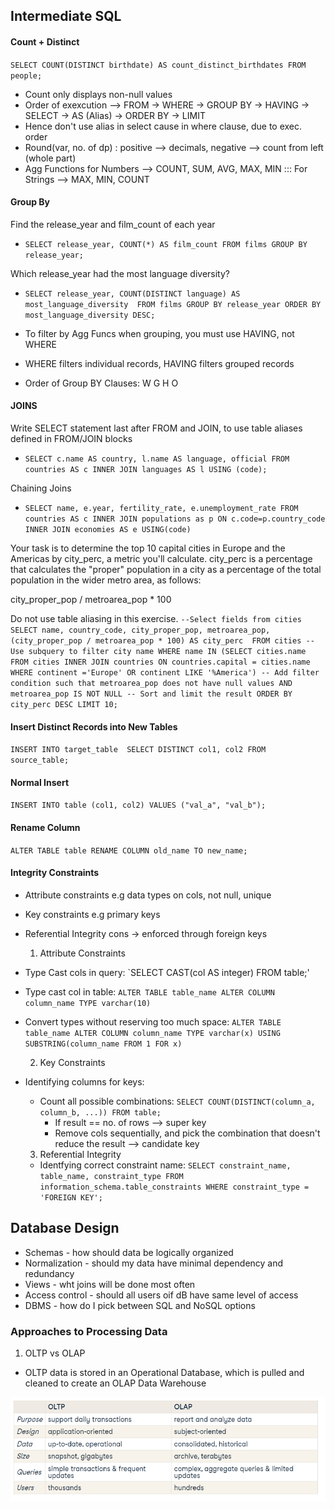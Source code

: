 ## Intermediate SQL

#### Count + Distinct
`SELECT COUNT(DISTINCT birthdate) AS count_distinct_birthdates FROM people;`

* Count only displays non-null values
* Order of exexcution -->
FROM -> WHERE -> GROUP BY -> HAVING -> SELECT -> AS (Alias) -> ORDER BY -> LIMIT
* Hence don't use alias in select cause in where clause, due to exec. order
* Round(var, no. of dp) : positive --> decimals, negative --> count from left (whole part)
* Agg Functions for Numbers --> COUNT, SUM, AVG, MAX, MIN ::: For Strings --> MAX, MIN, COUNT

#### Group By
Find the release_year and film_count of each year
* `SELECT release_year, COUNT(*) AS film_count
FROM films
GROUP BY release_year;`

Which release_year had the most language diversity?
* `SELECT release_year,
COUNT(DISTINCT language) AS most_language_diversity 
FROM films
GROUP BY release_year
ORDER BY most_language_diversity DESC;`

* To filter by Agg Funcs when grouping, you must use HAVING, not WHERE
* WHERE filters individual records, HAVING filters grouped records
* Order of Group BY Clauses: W G H O

#### JOINS
Write SELECT statement last after FROM and JOIN, to use table aliases defined in FROM/JOIN blocks
* `SELECT c.name AS country, l.name AS language, official
FROM countries AS c
INNER JOIN languages AS l
USING (code);`

Chaining Joins
* `SELECT name, e.year, fertility_rate, e.unemployment_rate
FROM countries AS c
INNER JOIN populations as p
ON c.code=p.country_code
INNER JOIN economies AS e
USING(code)`

Your task is to determine the top 10 capital cities in Europe and the Americas by city_perc, a metric you'll calculate. city_perc is a percentage that calculates the "proper" population in a city as a percentage of the total population in the wider metro area, as follows:

city_proper_pop / metroarea_pop * 100

Do not use table aliasing in this exercise.
`--Select fields from cities
SELECT name, country_code, city_proper_pop, metroarea_pop,
(city_proper_pop / metroarea_pop * 100) AS city_perc 
FROM cities
-- Use subquery to filter city name
WHERE name IN
(SELECT cities.name FROM cities
INNER JOIN countries
ON countries.capital = cities.name
WHERE continent ='Europe' OR continent LIKE '%America')
-- Add filter condition such that metroarea_pop does not have null values
AND metroarea_pop IS NOT NULL
-- Sort and limit the result
ORDER BY city_perc DESC LIMIT 10;`

#### Insert Distinct Records into New Tables
`INSERT INTO target_table 
SELECT DISTINCT col1, col2
FROM source_table;`

#### Normal Insert
`INSERT INTO table (col1, col2)
VALUES ("val_a", "val_b");`

#### Rename Column
`ALTER TABLE table RENAME COLUMN old_name TO new_name;`

#### Integrity Constraints
* Attribute constraints e.g data types on cols, not null, unique
* Key constraints e.g primary keys
* Referential Integrity cons -> enforced through foreign keys

  1. Attribute Constraints
* Type Cast cols in query: `SELECT CAST(col AS integer) FROM table;'
* Type cast col in table: `ALTER TABLE table_name ALTER COLUMN column_name TYPE varchar(10) `
* Convert types without reserving too much space: `ALTER TABLE table_name ALTER COLUMN column_name TYPE varchar(x) USING SUBSTRING(column_name FROM 1 FOR x)`
 
  2. Key Constraints
* Identifying columns for keys:
  * Count all possible combinations: `SELECT COUNT(DISTINCT(column_a, column_b, ...)) FROM table;`
      * If result == no. of rows --> super key
      * Remove cols sequentially, and pick the combination that doesn't reduce the result --> candidate key

  3. Referential Integrity
  * Identfying correct constraint name: `SELECT constraint_name, table_name, constraint_type
FROM information_schema.table_constraints
WHERE constraint_type = 'FOREIGN KEY';`

## Database Design
* Schemas - how should data be logically organized
* Normalization - should my data have minimal dependency and redundancy
* Views - wht joins will be done most often
* Access control - should all users oif dB have same level of access
* DBMS - how do I pick between SQL and NoSQL options

### Approaches to Processing Data
1. OLTP vs OLAP
* OLTP data is stored in an Operational Database, which is pulled and cleaned to create an OLAP Data Warehouse
  
![OLTP vs OLAP](https://github.com/IsaacMwendwa/Data-Engineering-Track-DataCamp/blob/main/Images/OLTP-vs-OLAP.PNG "OLTP vs OLAP")

